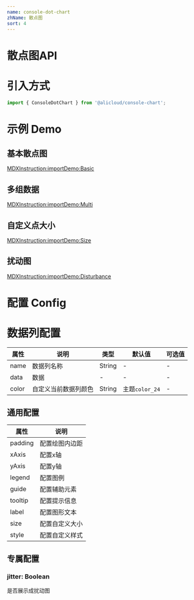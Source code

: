 ```yaml
---
name: console-dot-chart
zhName: 散点图
sort: 4
---
```


# 散点图API

# 引入方式

```javascript
import { ConsoleDotChart } from '@alicloud/console-chart';
```

# 示例 Demo

## 基本散点图
[MDXInstruction:importDemo:Basic](./demo/Basic.tsx)

## 多组数据
[MDXInstruction:importDemo:Multi](./demo/Multi.tsx)

## 自定义点大小
[MDXInstruction:importDemo:Size](./demo/Size.tsx)

## 扰动图
[MDXInstruction:importDemo:Disturbance](./demo/Disturbance.tsx)

# 配置 Config

# 数据列配置
| 属性 | 说明 | 类型 | 默认值 | 可选值 |
| --- | --- | --- | --- | --- |
| name | 数据列名称 | String | - | - |
| data | 数据 | - | - | - |
| color | 自定义当前数据列颜色 | String | 主题`color_24` | - |

## 通用配置

| 属性 | 说明 |
| --- | --- |
| padding | 配置绘图内边距 |
| xAxis | 配置x轴 |
| yAxis | 配置y轴 |
| legend | 配置图例 |
| guide | 配置辅助元素 |
| tooltip | 配置提示信息 |
| label | 配置图形文本 |
| size | 配置自定义大小 |
| style | 配置自定义样式 |

## 专属配置

### jitter: Boolean
是否展示成扰动图
